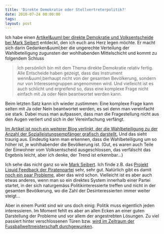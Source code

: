 ```yaml
---
title: 'Direkte Demokratie oder Stellvertreterpolitik?'
date: 2010-07-24 00:00:00 
tags: 
layout: post
---
```

<p>Ich habe einen <a href="http://www.mark.linkeblogs.de/2010/07/19/zeit-kritisch-uber-direkte-demokratie-nachzudenkentransparenzbeider/">Artikel&amp;uuml;ber direkte Demokratie und Volksentscheide bei Mark Seibert</a> entdeckt, den ich euch ans Herz legen m&ouml;chte. Er macht sich darin Gedanken&amp;uuml;ber die ungerechte Verteilung der Wahlbeteiligung zugunsten der wohlhabenden Mittelschicht und kommt zu folgendem Schluss</p>
<blockquote class="posterous_medium_quote">Ich pers&ouml;nlich bin mit dem Thema direkte Demokratie relativ fertig. Alle Entscheide haben gezeigt, dass das Instrument wenn&amp;uuml;berhaupt nicht von der gesamten Bev&ouml;lkerung, sondern nur von Interessengruppen angenommen wird. Und vielleicht ist es auch schlicht und ergreifend so, dass eine komplexe Frage nicht einfach mit Ja oder Nein beantwortet werden kann.</blockquote>
<p>Beim letzten Satz kann ich wieder zustimmen: Eine komplexe Frage kann selten mit Ja oder Nein beantwortet werden, es sei denn man vereinfacht sie stark. Dabei muss man aufpassen, dass man die Fragestellung nicht aus den Augen verliert und sich in der Vereinfachung verf&auml;ngt.</p>
<p><a href="http://dishwasher.blogsport.de/2010/07/18/hamburger-volksentscheid-wahlbeteiligung-spiegelt-armutsverteilung/">Im Artikel ist noch ein weiterer Blog verlinkt, der die Wahlbeteiligung zu der Anzahl der Sozialleistungsempf&auml;nger grafisch darstellt.</a> Und das sieht traurig aus. Eindeutig kann man erkennen, dass die Wahlbeteiligung um so h&ouml;her ist, je wohlhabender die Bev&ouml;lkerung ist. (Gut, es waren auch Teile der Einwohner vom Volksentscheid ausgeschlossen, das verf&auml;lscht das Ergebnis leicht, aber ich denke, der Trend ist erkennbar...)</p>
<p>Ich sehe das nicht ganz so wie <a href="http://www.mark.linkeblogs.de/vita/">Mark Seibert</a>. Ich finde z.B. das <a href="https://lqpp.de/">Projekt Liquid Feedback der Piratenpartei</a> sehr, sehr gut. Nat&uuml;rlich gibt es damit <a href="http://wiki.piratenpartei.de/BE:Liquid_Democracy_Test">noch ein paar Probleme</a>, aber das wird schon. Vielleicht ist es aber auch etwas anderes, wenn man so ein direktes System innerhalb einer Partei startet, in der sich naturgem&auml;ss Politikinteressierte treffen und nicht in der gesamten Bev&ouml;lkerung, wo die Zahl der Desinteressierten immer weiter steigt...</p>
<p>Aber in einem Punkt sind wir uns doch einig: Politik muss eigentlich jeden interessieren. Im Moment fehlt es aber an allen Ecken an einer guten Darstellung der Probleme und vor allem der angestrebten L&ouml;sungen. Zu viel passiert hinter verschlossenen T&uuml;ren bzw. <a href="http://www.zeit.de/digital/datenschutz/2010-07/bankdaten-swift-usa-eu">wird im Zeitraum der Fussballweltmeisterschaft durchgewunken</a>.</p>
